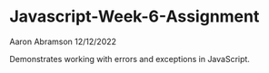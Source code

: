 # Javascript-Week-6-Assignment
Aaron Abramson
12/12/2022

Demonstrates working with errors and exceptions in JavaScript.

 
